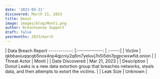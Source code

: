 ```yaml
---
date: '2023-03-21'
discovered: March 21, 2023
title: Donut
image: images/blog/Monti.png
author: Breachsense Support
draft: false
yearmonths: 2023/march
---
```



| Data Breach Report
------------:     |:-------------:    | :-----:|
| Victim      | qkbbaxiuqqcqb5nox4np4qjcniy2q6m7yeluvj7n5i5dn7pgpcwxwfid.onion      | 
| Threat Actor      | Monti      | 
| Date Discovered      | Mar 21, 2023      | 
| Description      | Donut Leaks is a new data extortion group that breaches networks, steals data, and then attempts to extort the victims.      | 
| Leak Size      | Unknown      | 

